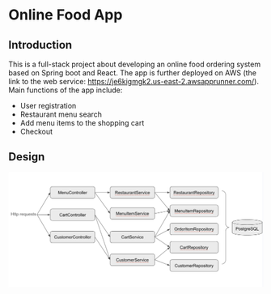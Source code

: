 # Online Food App
## Introduction
This is a full-stack project about developing an online food ordering system based on Spring boot and React. The app is further deployed on AWS (the link to the web service: https://je6kigmgk2.us-east-2.awsapprunner.com/). Main functions of the app include:
- User registration
- Restaurant menu search
- Add menu items to the shopping cart
- Checkout

## Design
![image info](./Diagram.png)
